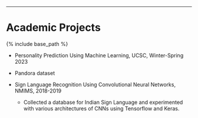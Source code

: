 ---
Academic Projects
====



{% include base_path %}
* Personality Prediction Using Machine Learning, UCSC, Winter-Spring 2023
 * Pandora dataset


* Sign Language Recognition Using Convolutional Neural Networks, NMIMS, 2018-2019
  * Collected a database for Indian Sign Language and experimented with various architectures of CNNs using Tensorflow and Keras.
